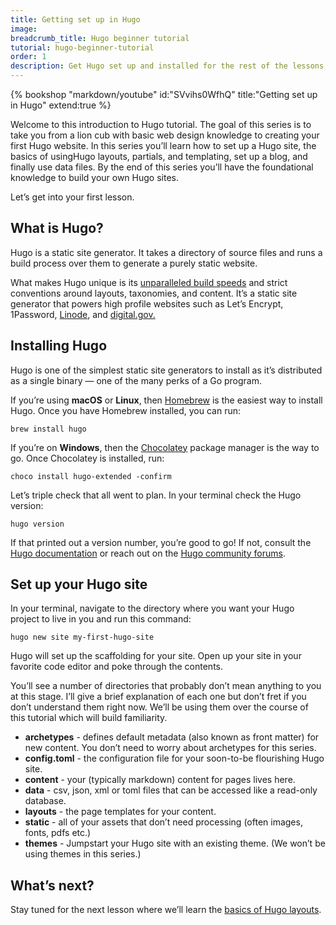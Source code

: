 ```yaml
---
title: Getting set up in Hugo
image: 
breadcrumb_title: Hugo beginner tutorial
tutorial: hugo-beginner-tutorial
order: 1
description: Get Hugo set up and installed for the rest of the lessons.
---
```

{% bookshop "markdown/youtube" id:"SVvihs0WfhQ" title:"Getting set up in Hugo" extend:true %}

Welcome to this introduction to Hugo tutorial. The goal of this series is to take you from a lion cub with basic web design knowledge to creating your first Hugo website. In this series you’ll learn how to set up a Hugo site, the basics of usingHugo layouts, partials, and templating, set up a blog, and finally use data files. By the end of this series you’ll have the foundational knowledge to build your own Hugo sites.

Let’s get into your first lesson.

## What is Hugo?

Hugo is a static site generator. It takes a directory of source files and runs a build process over them to generate a purely static website.

What makes Hugo unique is its [unparalleled build speeds](https://css-tricks.com/comparing-static-site-generator-build-times/) and strict conventions around layouts, taxonomies, and content. It’s a static site generator that powers high profile websites such as Let’s Encrypt, 1Password, [Linode](https://cloudcannon.com/blog/showcase-linode/), and [digital.gov.](https://cloudcannon.com/blog/showcase-digital-gov/#keyword:digital.gov)

## Installing Hugo

Hugo is one of the simplest static site generators to install as it’s distributed as a single binary — one of the many perks of a Go program.

If you’re using **macOS** or **Linux**, then [Homebrew](https://docs.brew.sh/Installation) is the easiest way to install Hugo. Once you have Homebrew installed, you can run:

```shell
brew install hugo
```

If you’re on **Windows**, then the [Chocolatey](https://chocolatey.org/install) package manager is the way to go. Once Chocolatey is installed, run:

```shell
choco install hugo-extended -confirm
```

Let’s triple check that all went to plan. In your terminal check the Hugo version:

```shell
hugo version
```

If that printed out a version number, you’re good to go\! If not, consult the [Hugo documentation](https://gohugo.io/getting-started/installing/) or reach out on the [Hugo community forums](https://gohugo.io/getting-started/installing/).

## Set up your Hugo site

In your terminal, navigate to the directory where you want your Hugo project to live in you and run this command:

```shell
hugo new site my-first-hugo-site
```

Hugo will set up the scaffolding for your site. Open up your site in your favorite code editor and poke through the contents.

You’ll see a number of directories that probably don’t mean anything to you at this stage. I’ll give a brief explanation of each one but don’t fret if you don’t understand them right now. We’ll be using them over the course of this tutorial which will build familiarity.

* **archetypes** - defines default metadata (also known as front matter) for new content. You don’t need to worry about archetypes for this series.
* **config.toml** - the configuration file for your soon-to-be flourishing Hugo site.
* **content** - your (typically markdown) content for pages lives here.
* **data** - csv, json, xml or toml files that can be accessed like a read-only database.
* **layouts** - the page templates for your content.
* **static** - all of your assets that don’t need processing (often images, fonts, pdfs etc.)
* **themes** - Jumpstart your Hugo site with an existing theme. (We won’t be using themes in this series.)

## What’s next?

Stay tuned for the next lesson where we’ll learn the [basics of Hugo layouts](/community/learn/hugo-beginner-tutorial/layouts-in-hugo/).


